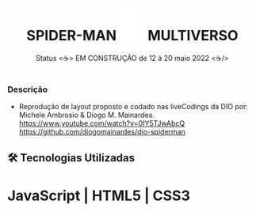 <h1 align="center"> SPIDER-MAN <img alt="Aranha" title="spider-man" src="./assets/images/icons/spider.svg" width="50px"/> MULTIVERSO </h1>
<p align="center"> Status <☕> EM CONSTRUÇÃO de 12 à 20 maio 2022 <☕/></p>

# 
### Descrição
- Reprodução de layout proposto e codado nas liveCodings da DIO por: Michele Ambrosio & Diogo M. Mainardes.
https://www.youtube.com/watch?v=0IY5TJwAbcQ
https://github.com/diogomainardes/dio-spiderman



## :hammer_and_wrench: Tecnologias Utilizadas
# JavaScript | HTML5 | CSS3
